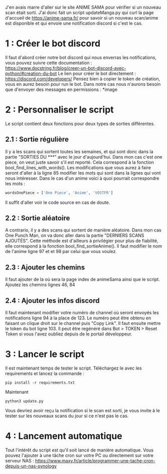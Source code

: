 J'en avais marre d'aller sur le site ANIME SAMA pour vérifier si un nouveau scan était sorti. J'ai donc fait un script updateManga.py qui curl la page d'accueil de https://anime-sama.fr/ pour savoir si un nouveau scan/anime est disponible et qui envoie une notification discord si c'est le cas.

# 1 : Créer le bot discord

Il faut d'abord créer notre bot discord qui nous enverras les notifications, vous pouvez suivre cette documentation : https://www.docstring.fr/blog/creer-un-bot-discord-avec-python/#creation-du-bot
Le lien pour créer le bot directement : https://discord.com/developers/
Pensez bien à copier le token de création, vous en aurez besoin pour run le bot.
Dans notre cas nous n'aurons besoin que d'envoyer des messages en permissions : 
*image

# 2 : Personnaliser le script 

Le script contient deux fonctions pour deux types de sorties différentes. 

## 2.1 : Sortie régulière

Il y a les scans qui sortent toutes les semaines, et qui sont donc dans la partie "SORTIES DU ***" avec le jour d'aujourd'hui. Dans mon cas c'est one piece, on veut juste savoir s'il est reporté.
Cela correspond à la fonction bool_find_lines_with_words().
Les modifications que vous aurez à faire seront d'aller à la ligne 85 modifier les mots qui sont dans la lignes qui vont nous intéresser.
Dans le cas d'un anime voici à quoi pourrait correspondre les mots : 
```python
wordsOnePiece = ['One Piece', 'Anime', 'VOSTFR']
```
Il suffit d'aller voir le code source en cas de doute.

## 2.2 : Sortie aléatoire

A contrario, il y a des scans qui sortent de manière aléatoire. Dans mon cas One Punch Man, on va donc aller dans la partie "DERNIERS SCANS AJOUTÉS". Cette méthode est d'ailleurs à privilégier pour plus de fiabilité, elle correspond à la fonction bool_find_sortieAnime(). 
Il faut modifier le nom de l'anime ligne 97 et et 98 par celui que vous voulez.

## 2.3 : Ajouter les chemins

Il faut ajouter de la où sera la page index de animeSama ainsi que le script. Ajoutez les chemins lignes 46, 84

## 2.4 : Ajouter les infos discord

Il faut maintenant modifier votre numéro de channel où seront envoyés les notifications ligne 94 à la place de 123. Le numéro peut être obtenu en faisant un clique droit sur le channel puis "Copy Link".
Il faut ensuite mettre le token du bot ligne 103.
Il peut être regénéré dans Bot > TOKEN > Reset Token si vous l'avez oubliez depuis de le portail développeur.

# 3 : Lancer le script

Il est maintenant temps de tester le script. Téléchargez le avec les requirements et lancez la commande : 
```
pip install -r requirements.txt
```
Maintenant 
```
python3 update.py
```
Vous devriez avoir reçu la notification si le scan est sorti, je vous invite à le tester sur les nouveaux scans du jour si ce n'est pas le cas. 

# 4 : Lancement automatique

Tout l'intérêt du script est qu'il soit lancé de manière automatique. Vous pouvez l'ajouter à une tâche cron sur votre PC ou directement sur votre serveur NAS : https://www.maxy.fr/article/programmer-une-tache-cron-depuis-un-nas-synology
